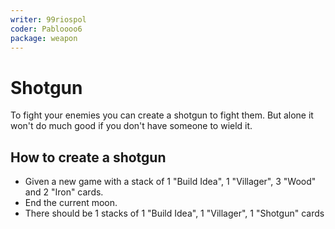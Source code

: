 ```yaml
---
writer: 99riospol
coder: Pabloooo6
package: weapon
---
```


# Shotgun

To fight your enemies you can create a shotgun to fight them.
But alone it won't do much good if you don't have someone to wield it.

## How to create a shotgun

 * Given a new game with a stack of 1 "Build Idea", 1 "Villager", 3 "Wood" and 2 "Iron" cards.
 * End the current moon.
 * There should be 1 stacks of 1 "Build Idea", 1 "Villager", 1 "Shotgun" cards
